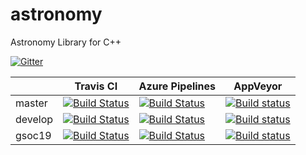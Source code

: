 # astronomy
Astronomy Library for C++

[![Gitter](https://badges.gitter.im/BoostGSoC19/astronomy.svg)](https://gitter.im/BoostGSoC19/astronomy?utm_source=badge&utm_medium=badge&utm_campaign=pr-badge)

   <br />  | Travis CI       | Azure Pipelines | AppVeyor      
-----------|-----------------|-----------------|-----------------
| master  | [![Build Status](https://travis-ci.com/BoostGSoC19/astronomy.svg?branch=master)](https://travis-ci.com/BoostGSoC19/astronomy)  | [![Build Status](https://dev.azure.com/lpranam/lpranam/_apis/build/status/BoostGSoC19.astronomy?branchName=master)](https://dev.azure.com/lpranam/lpranam/_build/latest?definitionId=2&branchName=master)   | [![Build status](https://ci.appveyor.com/api/projects/status/3t4bh6vnwjfycwqe/branch/master?svg=true)](https://ci.appveyor.com/project/lpranam/astronomy-il73i/branch/master)   |
| develop | [![Build Status](https://travis-ci.com/BoostGSoC19/astronomy.svg?branch=develop)](https://travis-ci.com/BoostGSoC19/astronomy) | [![Build Status](https://dev.azure.com/lpranam/lpranam/_apis/build/status/BoostGSoC19.astronomy?branchName=develop)](https://dev.azure.com/lpranam/lpranam/_build/latest?definitionId=2&branchName=develop) | [![Build status](https://ci.appveyor.com/api/projects/status/3t4bh6vnwjfycwqe/branch/develop?svg=true)](https://ci.appveyor.com/project/lpranam/astronomy-il73i/branch/develop) |
| gsoc19  | [![Build Status](https://travis-ci.com/BoostGSoC19/astronomy.svg?branch=gsoc19)](https://travis-ci.com/BoostGSoC19/astronomy)  | [![Build Status](https://dev.azure.com/lpranam/lpranam/_apis/build/status/BoostGSoC19.astronomy?branchName=gsoc19)](https://dev.azure.com/lpranam/lpranam/_build/latest?definitionId=2&branchName=gsoc19)   | [![Build status](https://ci.appveyor.com/api/projects/status/3t4bh6vnwjfycwqe/branch/gsoc19?svg=true)](https://ci.appveyor.com/project/lpranam/astronomy-il73i/branch/gsoc19)   |
